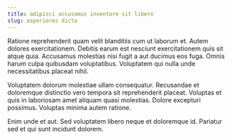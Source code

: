 ```yaml
---
title: adipisci accusamus inventore sit libero
slug: asperiores dicta
---
```


Ratione reprehenderit quam velit blanditiis cum ut laborum et. Autem dolores exercitationem. Debitis earum est nesciunt exercitationem quis sit atque quia. Accusamus molestias nisi fugit a aut ducimus eos fuga. Omnis harum culpa quibusdam voluptatibus. Voluptatem qui nulla unde necessitatibus placeat nihil.

Voluptatem dolorum molestiae ullam consequatur. Recusandae et doloremque distinctio vero tempora sit reprehenderit placeat. Voluptas et quis in laboriosam amet aliquam quasi molestias. Dolore excepturi possimus. Voluptas minima autem ratione.

Enim unde et aut. Sed voluptatem libero neque et doloremque id. Pariatur sed et qui sunt incidunt dolorem.

